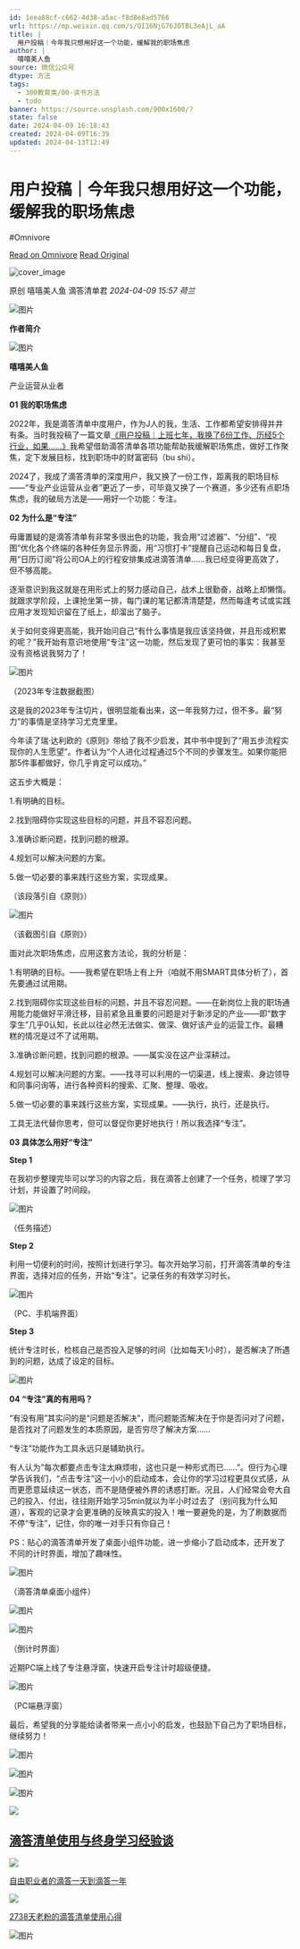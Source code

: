 ```yaml
---
id: 1eea88cf-c662-4d38-a5ac-f8d8e8ad5766
url: https://mp.weixin.qq.com/s/QI16NjG76JOTBL3eAjL_aA
title: |
  用户投稿｜今年我只想用好这一个功能，缓解我的职场焦虑
author: |
  嘻嘻美人鱼
source: 微信公众号
dtype: 方法
tags:
  - 300教育类/00-读书方法
  - todo
banner: https://source.unsplash.com/900x1600/?
state: false
date: 2024-04-09 16:18:43
created: 2024-04-09T16:39
updated: 2024-04-13T12:49
---
```



# 用户投稿｜今年我只想用好这一个功能，缓解我的职场焦虑
#Omnivore

[Read on Omnivore](https://omnivore.app/me/https-mp-weixin-qq-com-s-qi-16-nj-g-76-jotbl-3-e-aj-l-a-a-18ec1f00b35)
[Read Original](https://mp.weixin.qq.com/s/QI16NjG76JOTBL3eAjL_aA)

![cover_image](https://proxy-prod.omnivore-image-cache.app/0x0,sMdKhjz-MyVSR1ghFJPk2Mg4wsVWTMWlBkuEW7A59s4E/https://mmbiz.qpic.cn/sz_mmbiz_jpg/sQ3SUeibxTNRrbDibV2J4UL6GB9L7nYlnhAkIL9AAQA8xArXn2pu6jzPVyfI6nHORLgQZ2jqlxdaS2l1geItVCJA/0?wx_fmt=jpeg) 

原创  嘻嘻美人鱼  滴答清单君 _2024-04-09 15:57_ _荷兰_ 

![图片](https://proxy-prod.omnivore-image-cache.app/0x0,s62PdWpdVSYpRvde5MlVb5VtlzhIL5vfqVE7_mCjCv58/https://mmbiz.qpic.cn/mmbiz_gif/sQ3SUeibxTNTdXicGn1mr9QJooHiaqgGPw4826jgPCLfRWUMibcMKk0MVM7MEZSYic4BdKbzudKT33kohFGwZNicGEJg/640?wx_fmt=gif&wxfrom=5&wx_lazy=1&tp=webp)

**作者简介**  

![图片](https://proxy-prod.omnivore-image-cache.app/0x0,smfSpa04nu1zL1KIrE4seH8t95MMxucspKIrp8J8POts/https://mmbiz.qpic.cn/sz_mmbiz_jpg/sQ3SUeibxTNRrbDibV2J4UL6GB9L7nYlnhmlvLlJHJGag6eGHc6jQZ6e3SYPjK7U8U7ia2QD53cYOnTdWsQ8sf4iaQ/640?wx_fmt=jpeg&from=appmsg "WechatIMG290.jpeg")

**嘻嘻美人鱼**

产业运营从业者

**01 我的职场焦虑**

2022年，我是滴答清单中度用户，作为J人的我，生活、工作都希望安排得井井有条。当时我投稿了一篇文章[《用户投稿｜上班七年，我换了6份工作、历经5个行业，如果......》](http://mp.weixin.qq.com/s?%5F%5Fbiz=MzAwNzQ5NDYxNA==&mid=2649919942&idx=1&sn=40e5946ab270bbf336fc389774fe248e&chksm=837b7f7fb40cf6698c5510b4c1cd99add27af9ba6a0e147219eccc81a369adf2364f37f35824&scene=21#wechat%5Fredirect)我希望借助滴答清单各项功能帮助我缓解职场焦虑，做好工作聚焦，定下发展目标，找到职场中的财富密码（bu shi）。

2024了，我成了滴答清单的深度用户，我又换了一份工作，距离我的职场目标——“专业产业运营从业者”更近了一步，可毕竟又换了一个赛道，多少还有点职场焦虑，我的破局方法是——用好一个功能：专注。

**02 为什么是“专注”**

毋庸置疑的是滴答清单有非常多很出色的功能，我会用“过滤器”、“分组”、“视图”优化各个终端的各种任务显示界面，用“习惯打卡”提醒自己运动和每日复盘，用“日历订阅”将公司OA上的行程安排集成进滴答清单……我已经变得更高效了，但不够高能。

逐渐意识到我这就是在用形式上的努力感动自己，战术上很勤奋，战略上却懒惰。就跟求学阶段，上课抢坐第一排，每门课的笔记都清清楚楚，然而每逢考试或实践应用才发现知识留在了纸上，却溜出了脑子。

关于如何变得更高能，我开始问自己“有什么事情是我应该坚持做，并且形成积累的呢？”我开始有意识地使用“专注”这一功能，然后发现了更可怕的事实：我甚至没有资格说我努力了！

![图片](https://proxy-prod.omnivore-image-cache.app/0x0,s7wOOelUtAt1i12JYXxuX3clGlH9HxncMXPEUl3T0pQY/https://mmbiz.qpic.cn/sz_mmbiz_png/sQ3SUeibxTNRrbDibV2J4UL6GB9L7nYlnhlyVMJNfrqQdzlXzEDC8H3FjPkLz52yV3Vu1hH6GyeFxFtHQDQM6h8g/640?wx_fmt=png&from=appmsg)

（2023年专注数据截图）

这是我的2023年专注切片，很明显能看出来，这一年我努力过，但不多。最“努力”的事情是坚持学习尤克里里。

今年读了瑞·达利欧的《原则》带给了我不少启发，其中书中提到了“用五步流程实现你的人生愿望”。作者认为“个人进化过程通过5个不同的步骤发生。如果你能把那5件事都做好，你几乎肯定可以成功。”

这五步大概是：

1.有明确的目标。

2.找到阻碍你实现这些目标的问题，并且不容忍问题。

3.准确诊断问题，找到问题的根源。

4.规划可以解决问题的方案。

5.做一切必要的事来践行这些方案，实现成果。

（该段落引自《原则》）

![图片](https://proxy-prod.omnivore-image-cache.app/0x0,spG7K-OMuVnS6FTeG_J0EJKhPjr1DnMBizOsG-g64lk0/https://mmbiz.qpic.cn/sz_mmbiz_png/sQ3SUeibxTNRrbDibV2J4UL6GB9L7nYlnhErQYIPicAPGB5KIicKqiaqfjL1fUauBdoeIN9aP6TtxEgQPmPp7IZB1NQ/640?wx_fmt=png&from=appmsg)

（该截图引自《原则》）

面对此次职场焦虑，应用这套方法论，我的分析是：

1.有明确的目标。——我希望在职场上有上升（咱就不用SMART具体分析了），首先要通过试用期。

2.找到阻碍你实现这些目标的问题，并且不容忍问题。——在新岗位上我的职场通用能力能做好平滑迁移，目前紧急且重要的问题是对于新涉足的产业——即“数字孪生”几乎0认知，长此以往必然无法做实、做深、做好该产业的运营工作。最糟糕的情况是过不了试用期。

3.准确诊断问题，找到问题的根源。——属实没在这产业深耕过。

4.规划可以解决问题的方案。——找寻可以利用的一切渠道，线上搜索、身边领导和同事问询等，进行各种资料的搜索、汇聚、整理、吸收。

5.做一切必要的事来践行这些方案，实现成果。——执行，执行，还是执行。

工具无法代替你思考，但可以督促你更好地执行！所以我选择“专注”。

**03 具体怎么用好“专注”**

**Step 1**

在我初步整理完毕可以学习的内容之后，我在滴答上创建了一个任务，梳理了学习计划，并设置了时间段。

![图片](https://proxy-prod.omnivore-image-cache.app/0x0,s7dola6BQtw-tcg4djy14ic2mv82tRj_V09I3OoYxoOw/https://mmbiz.qpic.cn/sz_mmbiz_png/sQ3SUeibxTNRrbDibV2J4UL6GB9L7nYlnh3sx9NKt95bMuoQ0AGibYXgBC0F2QsVdfZFspnsibdZic7qJ91qVNqbLOA/640?wx_fmt=png&from=appmsg)

（任务描述）

**Step 2**

利用一切便利的时间，按照计划进行学习。每次开始学习前，打开滴答清单的专注界面，选择对应的任务，开始“专注”。记录任务的有效学习时长。

![图片](https://proxy-prod.omnivore-image-cache.app/0x0,sp3ynjGG1HsmgcnK3Fu2DCPzVRSsDPEFHp_98FnPYOso/https://mmbiz.qpic.cn/sz_mmbiz_png/sQ3SUeibxTNRrbDibV2J4UL6GB9L7nYlnhl9nicWvuLAgVGl1MWIHRA7gkTe68kFsfmau443ZBbIoQwF0IVdibh26A/640?wx_fmt=png&from=appmsg)

（PC、手机端界面）

**Step 3**

统计专注时长，检核自己是否投入足够的时间（比如每天1小时），是否解决了所遇到的问题，达成了设定的目标。

![图片](https://proxy-prod.omnivore-image-cache.app/0x0,sP0fbuD-ArLO9l969oc9PmyNG1LSK5JmcHePwUxsL4-M/https://mmbiz.qpic.cn/sz_mmbiz_png/sQ3SUeibxTNRrbDibV2J4UL6GB9L7nYlnhiaxaicicyV6ZQTt5yU21w1Yicba1c0sxWTyrR9jw7q2X1G3HSdh8jK37UQ/640?wx_fmt=png&from=appmsg)

**04 “专注”真的有用吗？**

“有没有用”其实问的是“问题是否解决”，而问题能否解决在于你是否问对了问题，是否找对了问题发生的本质原因，是否穷尽了解决方案……

“专注”功能作为工具永远只是辅助执行。

有人认为”每次都要点击专注太麻烦啦，这也只是一种形式而已……”。但行为心理学告诉我们，“点击专注”这一小小的启动成本，会让你的学习过程更具仪式感，从而更愿意延续这一状态，而不是随便被外界的诱惑打断。况且，人们经常会夸大自己的投入、付出，往往刚开始学习5min就以为半小时过去了（别问我为什么知道），客观的记录才会更准确的反映真实的投入！唯一要避免的是，为了刷数据而不停“专注”，记住，你的唯一对手只有你自己！

PS：贴心的滴答清单开发了桌面小组件功能，进一步缩小了启动成本，还开发了不同的计时界面，增加了趣味性。

![图片](https://proxy-prod.omnivore-image-cache.app/0x0,skJ8viwiW05uqZqmMspx93aOxNFsnebeUhC4AmooNsYw/https://mmbiz.qpic.cn/sz_mmbiz_png/sQ3SUeibxTNRrbDibV2J4UL6GB9L7nYlnh2fyjKtkmFxaSR3WyunS0UzIjPCZV8mUYIBm9OfdUECefKJXzKX99zA/640?wx_fmt=png&from=appmsg)

（滴答清单桌面小组件）

![图片](https://proxy-prod.omnivore-image-cache.app/0x0,sEUrOrc_45SYxMB3FmaQpAF2KEmR51mDMfZGG0YlOGgI/https://mmbiz.qpic.cn/sz_mmbiz_gif/sQ3SUeibxTNS9RNDB1wdKKGQo5Pc0ROABvob91TNSqVfXmt83RCFkmAooYMj9obrage6QEM8NK8z0EnrXyWCTyQ/640?wx_fmt=gif&from=appmsg)

![图片](https://proxy-prod.omnivore-image-cache.app/0x0,shOvnEnD24u38_zBqThWd_1cgzBBdYv7sKtClHET0R_8/https://mmbiz.qpic.cn/sz_mmbiz_png/sQ3SUeibxTNRrbDibV2J4UL6GB9L7nYlnhuGkEAU9jvHWYrfgKfRJDvByy1VSCsoC2FHjGz52fuPB5FSrUzJrRQg/640?wx_fmt=png&from=appmsg)

（倒计时界面）

近期PC端上线了专注悬浮窗，快速开启专注计时超级便捷。

![图片](https://proxy-prod.omnivore-image-cache.app/0x0,syf8coaJCWPF1tTcDSXC-lPTjBe1mRgZ5yjiQEoGGOUY/https://mmbiz.qpic.cn/sz_mmbiz_jpg/sQ3SUeibxTNS9RNDB1wdKKGQo5Pc0ROABeuETaibNtRCVr12gSB8ukItB3MaEEGE0cicpY6OVGHAkJvQ3rZoQGAGw/640?wx_fmt=jpeg&from=appmsg)

（PC端悬浮窗）

最后，希望我的分享能给读者带来一点小小的启发，也鼓励下自己为了职场目标，继续努力！

![图片](https://proxy-prod.omnivore-image-cache.app/0x0,sdCA9sbPWT27ZkLH-r11y0tWr1ebMLIsBH6mm4-v_ATk/https://mmbiz.qpic.cn/mmbiz_png/sQ3SUeibxTNTahCdAYNouQUZfNc2OPU5Es2tbfBBxu2SOribia48Vz96Gza0A5SNOpEviahqFHF6Vs4Azls2C4l3ow/640?wx_fmt=other&wxfrom=5&wx_lazy=1&wx_co=1&tp=webp "组 398.png")  

![图片](https://proxy-prod.omnivore-image-cache.app/0x0,swbD4V3sdmDWbcgDtJ2pGp2_14-afnOU0oEdE73h2X6Y/https://mmbiz.qpic.cn/mmbiz_png/sQ3SUeibxTNTahCdAYNouQUZfNc2OPU5EEbt3azCjhlMLUCInAib9QGotLcRdrxtfBQ1Yoicf8aA2HFzO64oibSbZg/640?wx_fmt=other&wxfrom=5&wx_lazy=1&wx_co=1&tp=webp "组 401.png")

![图片](https://proxy-prod.omnivore-image-cache.app/0x0,ss5cU-fZeYytv7K7XGMruBu8WF1-DA3o1dVb9oBQJ1rU/https://mmbiz.qpic.cn/mmbiz_png/sQ3SUeibxTNTahCdAYNouQUZfNc2OPU5EqodXghy3NajVKB9aC9AVejC37icRmaS9NWt8rRIfA8BPFdibhZNyPDQw/640?wx_fmt=other&wxfrom=5&wx_lazy=1&wx_co=1&tp=webp "组 402.png")

![](https://proxy-prod.omnivore-image-cache.app/0x0,s03KNryimmOAXvrbotoHvdhZfgouvezw5u04D5_Pe_mU/https://mmbiz.qpic.cn/mmbiz_jpg/sQ3SUeibxTNRX9mtbCXI9YxtQvHdqLFqMbazq4QdogSueTYicgJwZXZeTn8fF4y8Awyl8qonicrR8bapbicVw44icOg/640?wx_fmt=jpeg)

## [滴答清单使用与终身学习经验谈](http://mp.weixin.qq.com/s?%5F%5Fbiz=MzAwNzQ5NDYxNA==&mid=2649930932&idx=1&sn=6c03dacdb4f01aefa313cbf5bd9653cb&chksm=837b520db40cdb1b7e39ca4ec04a289d9655195af8287c79308e4fe1bbbd116d2406c21d6a42&scene=21#wechat%5Fredirect)

![](https://proxy-prod.omnivore-image-cache.app/0x0,sf09XfCkRrNv-nJucJWA2CtclsDJhfMbuU6WbfJHus-E/https://mmbiz.qpic.cn/mmbiz_jpg/sQ3SUeibxTNRX9mtbCXI9YxtQvHdqLFqMgKnZZrrcIHyCEGRycGbOHXic5Wiahe98MTp7uQyI5jMtz5tFNxFEtmibQ/640?wx_fmt=jpeg)

[自由职业者的滴答一天到滴答一年](https://mp.weixin.qq.com/s?%5F%5Fbiz=MzAwNzQ5NDYxNA==&mid=2649930734&idx=1&sn=bba65e89c868e9e0cae24fd9f5dee837&scene=21#wechat%5Fredirect)

![](https://proxy-prod.omnivore-image-cache.app/0x0,sA5dFUo9CZl6BjU_7zX0gm2RIin5fcsV7DEcYdmWQySs/https://mmbiz.qpic.cn/mmbiz_jpg/sQ3SUeibxTNRX9mtbCXI9YxtQvHdqLFqMyr5eoQkAPc96w0N730nl5czRTvNsCoWC8QGJWbmEQEwtOIyZ9OEkibQ/640?wx_fmt=jpeg)

[2738天老粉的滴答清单使用心得](http://mp.weixin.qq.com/s?%5F%5Fbiz=MzAwNzQ5NDYxNA==&mid=2649930758&idx=1&sn=2f7a29544bf0be319dd693b1cac32b6f&chksm=837b52bfb40cdba94368ae4e0cc20aa1036bda499e01b063594d7244cf9f09d8dcc2128051cf&scene=21#wechat%5Fredirect)

![图片](https://proxy-prod.omnivore-image-cache.app/230x0,s0mezJ25K9KQrgxJm2MiFDNemOIbvMdtZ7zjMbIEFFG4/https://mmbiz.qpic.cn/mmbiz_png/sQ3SUeibxTNTahCdAYNouQUZfNc2OPU5EuKQkzHwYLic6KzqL5ncIOb1OP2HxajrwtZxZsFY5LU8Ayf4dXl07ibwA/640?wx_fmt=other&wxfrom=5&wx_lazy=1&wx_co=1&tp=webp "组 374.png")



